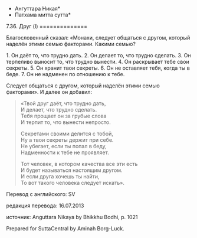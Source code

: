 * Ангуттара Никая*
* Патхама митта сутта*

7\.36\. Друг \(I\)
\=\=\=\=\=\=\=\=\=\=\=\=\=\=

Благословенный сказал: «Монахи, следует общаться с другом, который наделён этими семью факторами\. Какими семью?

1\. Он даёт то, что трудно дать\.
2\. Он делает то, что трудно сделать\.
3\. Он терпеливо выносит то, что трудно вынести\.
4\. Он раскрывает тебе свои секреты\.
5\. Он хранит твои секреты\.
6\. Он не оставляет тебя, когда ты в беде\.
7\. Он не надменен по отношению к тебе\.

Следует общаться с другом, который наделён этими семью факторами»\. И далее он добавил:

> «Твой друг даёт, что трудно дать,  
> И делает, что трудно сделать\.  
> Тебя прощает он за грубые слова  
> И терпит то, что вынести непросто\.  
>   
> Секретами своими делится с тобой,  
> Ну а твои секреты держит при себе\.  
> Не убегает, если ты попал в беду,  
> Надменности к тебе не проявляет\.  
>   
> Тот человек, в котором качества все эти есть  
> И будет называться настоящим другом\.  
> И если друга хочешь ты найти,  
> То вот такого человека следует искать»\.

Перевод с английского: SV

редакция перевода: 16\.07\.2013

источник: Anguttara Nikaya by Bhikkhu Bodhi, p\. 1021

Prepared for SuttaCentral by Aminah Borg\-Luck\.